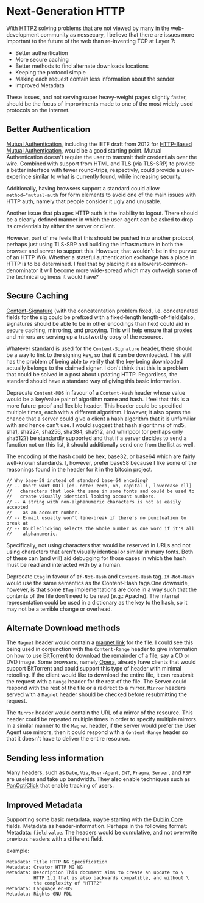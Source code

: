 Next-Generation HTTP
====================

With [HTTP2](http://http2.github.io/) solving problems that are not
viewed by many in the web-development community as nessecary, I believe
that there are issues more important to the future of the web than
re-inventing TCP at Layer 7:

* Better authentication
* More secure caching
* Better methods to find alternate downloads locations
* Keeping the protocol simple
* Making each request contain less information about the sender
* Improved Metadata

These issues, and not serving super heavy-weight pages slightly faster,
should be the focus of improviments made to one of the most widely used
protocols on the internet.

Better Authentication
---------------------

[Mutual Authentication](http://en.wikipedia.org/wiki/Mutual_authentication), 
including the IETF draft from 2012 for
[HTTP-Based Mutual Authentication](https://tools.ietf.org/id/draft-oiwa-http-mutualauth-12.txt),
would be a good starting point. Mutual Authentication doesn't require
the user to transmit their credentials over the wire. Combined with
support from HTML and TLS (via TLS-SRP) to provide a better interface
with fewer round-trips, respectivly, could provide a user-experince
similar to what is currently found, while increasing security.

Additionally, having browsers support a standard could allow `method="mutual-auth`
for form elements to avoid one of the main issues with HTTP auth, namely
that people consider it ugly and unusable.

Another issue that plauges HTTP auth is the inability to logout.  There
should be a clearly-defined manner in which the user-agent can be asked to
drop its credentials by either the server or client.

However, part of me feels that this should be pushed into another
protocol, perhaps just using TLS-SRP and building the infrastructure in
both the browser and server to support this. However, that wouldn't be
in the purvue of an HTTP WG. Whether a stateful authentication exchange
has a place in HTTP is to be determined. I feel that by placing it as a
lowerst-common-denominator it will become more wide-spread which may
outweigh some of the technical ugliness it would have?

Secure Caching
--------------

[Content-Signature](https://tools.ietf.org/html/draft-burke-content-signature-00)
(with the concatentation problem fixed, i.e. concatenated fields for the
sig could be prefixed with a fixed-length length-of-field)(also,
signatures should be able to be in other encodings than hex) could aid
in secure caching, mirroring, and proxying. This will help ensure that
proxies and mirrors are serving up a trustworthy copy of the resource.

Whatever standard is used for the `Content-Signature` header, there should
be a way to link to the signing key, so that it can be downloaded. This
still has the problem of being able to verify that the key being
downloaded actually belongs to the claimed signer. I don't think that
this is a problem that could be solved in a post about updating HTTP.
Regardless, the standard should have a standard way of giving this basic
information.

Deprecate `Content-MD5` in favour of a `Content-Hash` header whose value
would be a key/value pair of algorithm name and hash. I feel that this is a more
future-proof and flexible header. This header could be specified
multiple times, each with a different algorithm. However, it also opens
the chance that a server could give a client a hash algorithm that it is
unfamiliar with and hence can't use. I would suggest that hash
algorithms of md5, sha1, sha224, sha256, sha384, sha512, and whirlpool
(or perhaps only sha512?) be standardly supported and that if a server
decides to send a function not on this list, it should additionally send
one from the list as well.

The encoding of the hash could be hex, base32, or base64 which are
fairly well-known standards. I, however, prefer base58 because I like
some of the reasonings found in the header for it in the bitcoin
project.

```
// Why base-58 instead of standard base-64 encoding?
// -- Don't want 0OIl [ed. note: zero, oh, capital i, lowercase ell]
//   characters that look the same in some fonts and could be used to
//   create visually identical looking account numbers.
// -- A string with non-alphanumeric characters is not as easily accepted
//    as an account number.
// -- E-mail usually won't line-break if there's no punctuation to break at
// -- Doubleclicking selects the whole number as one word if it's all
//    alphanumeric.
```

Specifically, not using characters that would be reserved in URLs and
not using characters that aren't visually identical or similar in many
fonts. Both of these can (and will) aid debugging for those cases in
which the hash must be read and interacted with by a human.

Deprecate `Etag` in favour of `If-Not-Hash` and `Content-Hash` tag.
`If-Not-Hash` would use the same semantics as the Content-Hash taga.One
downside, however, is that some `ETag` implementations are done in a way
such that the contents of the file don't need to be read (e.g.: Apache).
The internal representation could be used in a dictionary as the key to
the hash, so it may not be a terrible change or overhead.

Alternate Download methods
--------------------------

The `Magnet` header would contain a [magnet
link](https://en.wikipedia.org/wiki/Magnet_URI_scheme) for the file.  I
could see this being used in conjunction with the `Content-Range` header
to give information on how to use
[BitTorrent](https://en.wikipedia.org/wiki/BitTorrent) to download the
remainder of a file, say a CD or DVD image. Some browsers, namely
[Opera](http://help.opera.com/Windows/9.00/en/bittorrent.html), already
have clients that would support BitTorrent and could support this type
of header with minimal retooling. If the client would like to download
the entire file, it can resubmit the request with a `Range` header for the
rest of the file. The Server could respond with the rest of the file or
a redirect to a mirror. `Mirror` headers served with a `Magnet` header
should be checked before resubmitting the request.

The `Mirror` header would contain the URL of a mirror of the resource.
This header could be repeated multiple times in order to specify
multiple mirrors.  In a similar manner to the `Magnet` header, if the
server would prefer the User Agent use mirrors, then it could respond
with a `Content-Range` header so that it doesn't have to deliver the
entire resource.

Sending less information
-----------------------

Many headers, such as `Date`, `Via`, `User-Agent`, `DNT`, `Pragma`,
`Server`, and `P3P` are useless and take up bandwidth. They also enable
techniques such as [PanOptiClick](https://panopticlick.eff.org/) that
enable tracking of users.

Improved Metadata
-----------------

Supporting some basic metadata, maybe starting with the [Dublin
Core](http://en.wikipedia.org/wiki/Dublin_Core) fields. Metadata as
header-information. Perhaps in the following format: Metadata: `field`
`value`. The headers would be cumulative, and not overwrite previous
headers with a different field.

example:

```
Metadata: Title HTTP NG Specification
Metadata: Creator HTTP NG WG
Metadata: Description This document aims to create an update to \
          HTTP 1.1 that is also backwards compatible, and without \
          the complexity of "HTTP2"
Metadata: Language en-US
Metadata: Rights GNU FDL
```
